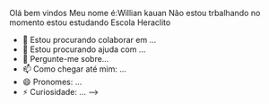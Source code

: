 Olá bem vindos
Meu nome é:Willian kauan
Não estou trbalhando no momento estou estudando 
Escola Heraclito
- 👯 Estou procurando colaborar em ...
- 🤔 Estou procurando ajuda com ...
- 💬 Pergunte-me sobre...
- 📫 Como chegar até mim: ...
- 😄 Pronomes: ...
- ⚡ Curiosidade: ...
-->
